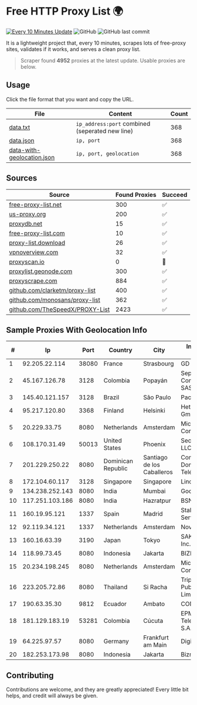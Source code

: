
# Free HTTP Proxy List 🌍

[![Every 10 Minutes Update](https://github.com/mertguvencli/http-proxy-list/actions/workflows/main.yml/badge.svg?branch=main)](https://github.com/mertguvencli/http-proxy-list/actions/workflows/main.yml)
![GitHub](https://img.shields.io/github/license/mertguvencli/http-proxy-list)
![GitHub last commit](https://img.shields.io/github/last-commit/mertguvencli/http-proxy-list)

It is a lightweight project that, every 10 minutes, scrapes lots of free-proxy sites, validates if it works, and serves a clean proxy list.


> Scraper found **4952** proxies at the latest update. Usable proxies are below.

## Usage

Click the file format that you want and copy the URL.


|File|Content|Count|
|----|-------|-----|
|[data.txt](https://raw.githubusercontent.com/mertguvencli/http-proxy-list/main/proxy-list/data.txt)|`ip_address:port` combined (seperated new line)|368|
|[data.json](https://raw.githubusercontent.com/mertguvencli/http-proxy-list/main/proxy-list/data.json)|`ip, port`|368|
|[data-with-geolocation.json](https://raw.githubusercontent.com/mertguvencli/http-proxy-list/main/proxy-list/data-with-geolocation.json)|`ip, port, geolocation`|368|

## Sources

|Source|Found Proxies|Succeed|
|------|-------------|-------|
|[free-proxy-list.net](https://free-proxy-list.net)|300|✅|
|[us-proxy.org](https://www.us-proxy.org)|200|✅|
|[proxydb.net](http://proxydb.net)|15|✅|
|[free-proxy-list.com](https://free-proxy-list.com/?page=&port=&type%5B%5D=http&type%5B%5D=https&up_time=0&search=Search)|10|✅|
|[proxy-list.download](https://www.proxy-list.download/HTTP)|26|✅|
|[vpnoverview.com](https://vpnoverview.com/privacy/anonymous-browsing/free-proxy-servers)|32|✅|
|[proxyscan.io](https://www.proxyscan.io)|0|🚫|
|[proxylist.geonode.com](https://proxylist.geonode.com/api/proxy-list?limit=300&page=1&sort_by=lastChecked&sort_type=desc&protocols=http,https)|300|✅|
|[proxyscrape.com](https://api.proxyscrape.com/v2/?request=displayproxies&protocol=http&timeout=10000&country=all&ssl=all&anonymity=all)|884|✅|
|[github.com/clarketm/proxy-list](https://raw.githubusercontent.com/clarketm/proxy-list/master/proxy-list-raw.txt)|400|✅|
|[github.com/monosans/proxy-list](https://raw.githubusercontent.com/monosans/proxy-list/main/proxies/http.txt)|362|✅|
|[github.com/TheSpeedX/PROXY-List](https://raw.githubusercontent.com/TheSpeedX/PROXY-List/master/http.txt)|2423|✅|


## Sample Proxies With Geolocation Info

|#|Ip|Port|Country|City|Internet Service Provider|
|-|--|----|-------|----|-------------------------|
|1|92.205.22.114|38080|France|Strasbourg|GD MASS Network|
|2|45.167.126.78|3128|Colombia|Popayán|Sepcom Comunicaciones SAS|
|3|145.40.121.157|3128|Brazil|São Paulo|Packet Host, Inc.|
|4|95.217.120.80|3368|Finland|Helsinki|Hetzner Online GmbH|
|5|20.229.33.75|8080|Netherlands|Amsterdam|Microsoft Corporation|
|6|108.170.31.49|50013|United States|Phoenix|Secured Servers LLC|
|7|201.229.250.22|8080|Dominican Republic|Santiago de los Caballeros|Compañía Dominicana de Teléfonos S. A.|
|8|172.104.60.117|3128|Singapore|Singapore|Linode, LLC|
|9|134.238.252.143|8080|India|Mumbai|Google LLC|
|10|117.251.103.186|8080|India|Hazratpur|BSNL Internet|
|11|160.19.95.121|1337|Spain|Madrid|Stallion Network Services Limited|
|12|92.119.34.121|1337|Netherlands|Amsterdam|NovoServe B.V.|
|13|160.16.63.39|3190|Japan|Tokyo|SAKURA Internet Inc.|
|14|118.99.73.45|8080|Indonesia|Jakarta|BIZNET|
|15|20.234.198.245|8080|Netherlands|Amsterdam|Microsoft Corporation|
|16|223.205.72.86|8080|Thailand|Si Racha|Triple T Broadband Public Company Limited|
|17|190.63.35.30|9812|Ecuador|Ambato|CONECEL|
|18|181.129.183.19|53281|Colombia|Cúcuta|EPM Telecomunicaciones S.A. E.S.P.|
|19|64.225.97.57|8080|Germany|Frankfurt am Main|DigitalOcean, LLC|
|20|182.253.173.98|8080|Indonesia|Jakarta|Biznet Metronet|



## Contributing

Contributions are welcome, and they are greatly appreciated! Every
little bit helps, and credit will always be given.

